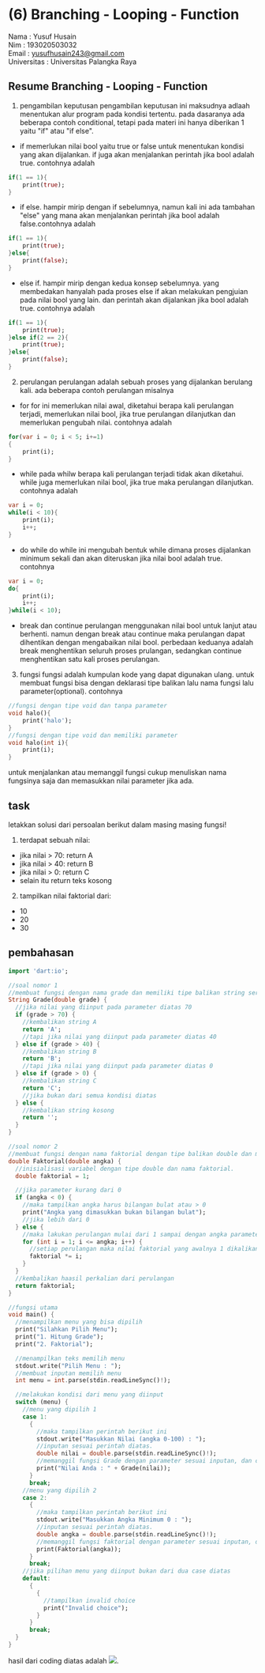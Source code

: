 # (6) Branching - Looping - Function
Nama : Yusuf Husain <br>
Nim : 193020503032 <br>
Email : yusufhusain243@gmail.com <br>
Universitas : Universitas Palangka Raya
## Resume Branching - Looping - Function
1. pengambilan keputusan
pengambilan keputusan ini maksudnya adlaah menentukan alur program pada kondisi tertentu. pada dasaranya ada beberapa contoh conditional, tetapi pada materi ini hanya diberikan 1 yaitu "if" atau "if else". 

- if memerlukan nilai bool yaitu true or false untuk menentukan kondisi yang akan dijalankan. if juga akan menjalankan perintah jika bool adalah true. contohnya adalah
```dart
if(1 == 1){
    print(true);
}
```

- if else. hampir mirip dengan if sebelumnya, namun kali ini ada tambahan "else" yang mana akan menjalankan perintah jika bool adalah false.contohnya adalah
```dart
if(1 == 1){
    print(true);
}else{
    print(false);
}
```

- else if. hampir mirip dengan kedua konsep sebelumnya. yang membedakan hanyalah pada proses else if akan melakukan pengjuian pada nilai bool yang lain. dan perintah akan dijalankan jika bool adalah true. contohnya adalah
```dart
if(1 == 1){
    print(true);
}else if(2 == 2){
    print(true);
}else{
    print(false);
}
```

2. perulangan
perulangan adalah sebuah proses yang dijalankan berulang kali. ada beberapa contoh perulangan misalnya 
- for
for ini memerlukan nilai awal, diketahui berapa kali perulangan terjadi, memerlukan nilai bool, jika true perulangan dilanjutkan dan memerlukan pengubah nilai. contohnya adalah
```dart
for(var i = 0; i < 5; i+=1)
{
    print(i);
}
```

- while
pada whilw berapa kali perulangan terjadi tidak akan diketahui. while juga memerlukan nilai bool, jika true maka perulangan dilanjutkan. contohnya adalah
```dart
var i = 0;
while(i < 10){
    print(i);
    i++;
}
```

- do while
do while ini mengubah bentuk while dimana proses dijalankan minimum sekali dan akan diteruskan jika nilai bool adalah true. contohnya
```dart
var i = 0;
do{
    print(i);
    i++;
}while(i < 10);
```

- break dan continue
perulangan menggunakan nilai bool untuk lanjut atau berhenti. namun dengan break atau continue maka perulangan dapat dihentikan dengan mengabaikan nilai bool. perbedaan keduanya adalah break menghentikan seluruh proses prulangan, sedangkan continue menghentikan satu kali proses perulangan.

3. fungsi
fungsi adalah kumpulan kode yang dapat digunakan ulang. untuk membuat fungsi bisa dengan deklarasi tipe balikan lalu nama fungsi lalu parameter(optional). contohnya
```dart
//fungsi dengan tipe void dan tanpa parameter
void halo(){
    print('halo');
}
//fungsi dengan tipe void dan memiliki parameter
void halo(int i){
    print(i);
}
```

untuk menjalankan atau memanggil fungsi cukup menuliskan nama fungsinya saja dan memasukkan nilai parameter jika ada.

## task
letakkan solusi dari persoalan berikut dalam masing masing fungsi!
1. terdapat sebuah nilai:
- jika nilai > 70: return A
- jika nilai > 40: return B
- jika nilai > 0: return C
- selain itu return teks kosong
2. tampilkan nilai faktorial dari:
- 10
- 20
- 30

## pembahasan
```dart
import 'dart:io';

//soal nomor 1
//membuat fungsi dengan nama grade dan memiliki tipe balikan string serta memiliki parameter dengan tipe double
String Grade(double grade) {
  //jika nilai yang diinput pada parameter diatas 70
  if (grade > 70) {
    //kembalikan string A
    return 'A';
    //tapi jika nilai yang diinput pada parameter diatas 40
  } else if (grade > 40) {
    //kembalikan string B
    return 'B';
    //tapi jika nilai yang diinput pada parameter diatas 0
  } else if (grade > 0) {
    //kembalikan string C
    return 'C';
    //jika bukan dari semua kondisi diatas
  } else {
    //kembalikan string kosong
    return '';
  }
}

//soal nomor 2
//membuat fungsi dengan nama faktorial dengan tipe balikan double dan memiliki parameter dengan tipe double
double Faktorial(double angka) {
  //inisialisasi variabel dengan tipe double dan nama faktorial.
  double faktorial = 1;

  //jika parameter kurang dari 0
  if (angka < 0) {
    //maka tampilkan angka harus bilangan bulat atau > 0
    print("Angka yang dimasukkan bukan bilangan bulat");
    //jika lebih dari 0
  } else {
    //maka lakukan perulangan mulai dari 1 sampai dengan angka parameter
    for (int i = 1; i <= angka; i++) {
      //setiap perulangan maka nilai faktorial yang awalnya 1 dikalikan dengan setiap indeks dari perulangan
      faktorial *= i;
    }
  }
  //kembalikan haasil perkalian dari perulangan
  return faktorial;
}

//fungsi utama
void main() {
  //menampilkan menu yang bisa dipilih
  print("Silahkan Pilih Menu");
  print("1. Hitung Grade");
  print("2. Faktorial");

  //menampilkan teks memilih menu
  stdout.write("Pilih Menu : ");
  //membuat inputan memilih menu
  int menu = int.parse(stdin.readLineSync()!);

  //melakukan kondisi dari menu yang diinput
  switch (menu) {
    //menu yang dipilih 1
    case 1:
      {
        //maka tampilkan perintah berikut ini
        stdout.write("Masukkan Nilai (angka 0-100) : ");
        //inputan sesuai perintah diatas.
        double nilai = double.parse(stdin.readLineSync()!);
        //memanggil fungsi Grade dengan parameter sesuai inputan, dan cetak hasil returnnya.
        print("Nilai Anda : " + Grade(nilai));
      }
      break;
    //menu yang dipilih 2
    case 2:
      {
        //maka tampilkan perintah berikut ini
        stdout.write("Masukkan Angka Minimum 0 : ");
        //inputan sesuai perintah diatas.
        double angka = double.parse(stdin.readLineSync()!);
        //memanggil fungsi faktorial dengan parameter sesuai inputan, dan cetak hasil returnnya.
        print(Faktorial(angka));
      }
      break;
    //jika pilihan menu yang diinput bukan dari dua case diatas
    default:
      {
        {
          //tampilkan invalid choice
          print("Invalid choice");
        }
      }
      break;
  }
}
```
hasil dari coding diatas adalah
![](https://github.com/YusufHusain243/Flutter_Yusuf-Husain/blob/main/6_Branching%20-%20Looping%20-%20Function/screenshots/hasil%20run%20coding.jpeg).